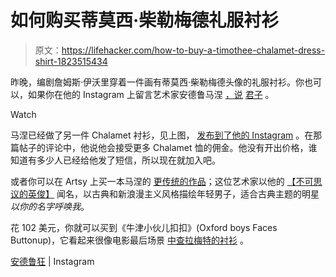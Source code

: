 # 如何购买蒂莫西·柴勒梅德礼服衬衫

> 原文：<https://lifehacker.com/how-to-buy-a-timothee-chalamet-dress-shirt-1823515434>

昨晚，编剧詹姆斯·伊沃里穿着一件画有蒂莫西·柴勒梅德头像的礼服衬衫。你也可以，如果你在他的 Instagram 上留言艺术家安德鲁马涅 [，说](https://www.instagram.com/andrew.mania/) [君子](https://www.esquire.com/style/mens-fashion/a19080736/james-ivory-timothee-chalamet-face-shirt/) 。

Watch

马涅已经做了另一件 Chalamet 衬衫，见上图， [发布到了他的 Instagram](https://www.instagram.com/p/Bf3oco_hBRG/) 。在那篇帖子的评论中，他说他会接受更多 Chalamet 恤的佣金。他没有开出价格，谁知道有多少人已经给他发了短信，所以现在就加入吧。

或者你可以在 Artsy 上买一本马涅的 [更传统的作品](https://www.artsy.net/artist/andrew-mania)；这位艺术家以他的 [【不可思议的英俊】](http://moussemagazine.it/david-renggli-andrew-mania-valentin-paris-2016/) 闻名，以古典和新浪漫主义风格描绘年轻男子，适合古典主题的明星*以你的名字呼唤我*。

花 102 美元，你就可以买到《牛津小伙儿扣扣》(Oxford boys Faces Buttonup)，它看起来很像电影最后场景 [中查拉梅特的衬衫](https://www.racked.com/2018/1/23/16923828/call-me-by-your-name-oscars-costumes) 。

[安德鲁狂](https://www.instagram.com/andrew.mania/) | Instagram